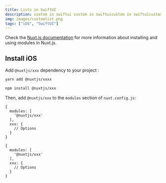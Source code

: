 ```yaml
---
title: Lists in SwiftUI
description: custom in swiftui custom in swiftuicustom in swiftuicustom in swiftuicustom
img: images/customlist.png
tags: ["iOS", "SwiftUI"]
---
```


Check the [Nuxt.js documentation](https://nuxtjs.org/guides/configuration-glossary/configuration-modules) for more information about installing and using modules in Nuxt.js.

## Install iOS

Add `@nuxtjs/xxx` dependency to your project :

<code-group>
  <code-block label="Yarn" active>

```bash
yarn add @nuxtjs/xxxx
```

  </code-block>
  <code-block label="NPM">

```bash
npm install @nuxtjs/xxx
```

  </code-block>
</code-group>

Then, add `@nuxtjs/xxx` to the `modules` section of `nuxt.config.js`:

```js[nuxt.config.js]
{
  modules: [
    '@nuxtjs/xxx'
  ],
  xxx: {
    // Options
  }
}
```

```js[nuxt.config.js]
{
  modules: [
    '@nuxtjs/xxx'
  ],
  xxx: {
    // Options
  }
}
```
